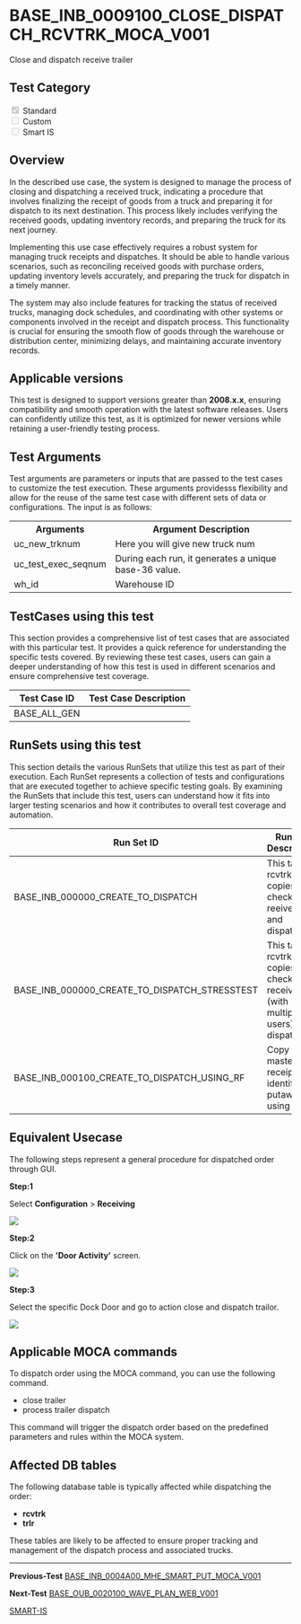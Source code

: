 # **BASE_INB_0009100_CLOSE_DISPATCH_RCVTRK_MOCA_V001**


<!-- SMART_DOC_GEN_TEST_DESCR - Start -->
Close and dispatch receive trailer
<!-- SMART_DOC_GEN_TEST_DESCR - End -->

## **Test Category**

<input type="checkbox" checked disabled> Standard
<br>
<input type="checkbox" disabled> Custom
<br>
<input type="checkbox" disabled> Smart IS
 

## **Overview**

In the described use case, the system is designed to manage the process of closing and dispatching a received truck, indicating a procedure that involves finalizing the receipt of goods from a truck and preparing it for dispatch to its next destination. This process likely includes verifying the received goods, updating inventory records, and preparing the truck for its next journey. 

Implementing this use case effectively requires a robust system for managing truck receipts and dispatches. It should be able to handle various scenarios, such as reconciling received goods with purchase orders, updating inventory levels accurately, and preparing the truck for dispatch in a timely manner. 

The system may also include features for tracking the status of received trucks, managing dock schedules, and coordinating with other systems or components involved in the receipt and dispatch process. This functionality is crucial for ensuring the smooth flow of goods through the warehouse or distribution center, minimizing delays, and maintaining accurate inventory records.

## **Applicable versions**

This test is designed to support versions greater than **2008.x.x**,
ensuring compatibility and smooth operation with the latest software
releases. Users can confidently utilize this test, as it is optimized
for newer versions while retaining a user-friendly testing process.

## **Test Arguments**

Test arguments are parameters or inputs that are passed to the test
cases to customize the test execution. These arguments providesss
flexibility and allow for the reuse of the same test case with different
sets of data or configurations. The input is as follows:


<!-- SMART_DOC_GEN_TEST_ARG - Start -->
<table>
<tr><th>Arguments</th><th>Argument Description</th></tr>
<tr><td>uc_new_trknum</td><td>Here you will give new truck num</td></tr>
<tr><td>uc_test_exec_seqnum</td><td>During each run, it generates a unique base-36 value.</td></tr>
<tr><td>wh_id</td><td>Warehouse ID</td></tr>
</table>
<!-- SMART_DOC_GEN_TEST_ARG - End -->

## **TestCases using this test**

This section provides a comprehensive list of test cases that are associated with this particular test. It provides a quick reference for understanding the specific tests covered. By reviewing these test cases, users can gain a deeper understanding of how this test is used in different scenarios and ensure comprehensive test coverage.


<!-- SMART_DOC_GEN_TEST_CASE_USING_THIS - Start -->
| Test Case ID | Test Case Description |
| ------------ | --------------------- |
| BASE_ALL_GEN |  |

<!-- SMART_DOC_GEN_TEST_CASE_USING_THIS - End -->

## **RunSets using this test**

This section details the various RunSets that utilize this test as part of their execution. Each RunSet represents a collection of tests and configurations that are executed together to achieve specific testing goals. By examining the RunSets that include this test, users can understand how it fits into larger testing scenarios and how it contributes to overall test coverage and automation.


<!-- SMART_DOC_GEN_RUN_SET_USING_THIS - Start -->
| Run Set ID | Run Set Description |
| ---------- | ------------------- |
| BASE_INB_000000_CREATE_TO_DISPATCH | This takes rcvtrk data, copies it, checks in, reeives, and dispatches |
| BASE_INB_000000_CREATE_TO_DISPATCH_STRESSTEST | This takes rcvtrk data, copies it, checks in, receives (with multiple users), and dispatches |
| BASE_INB_000100_CREATE_TO_DISPATCH_USING_RF | Copy master receipt, identify putaway using RF |

<!-- SMART_DOC_GEN_RUN_SET_USING_THIS - End -->

## **Equivalent Usecase**

The following steps represent a general procedure for dispatched order through GUI.

**Step:1**

Select **Configuration** > **Receiving**

![](BASE_INB_0009100_CLOSE_DISPATCH_RCVTRK_MOCA_V001/image1.png)

**Step:2**

Click on the **'Door Activity'** screen.

![](BASE_INB_0009100_CLOSE_DISPATCH_RCVTRK_MOCA_V001/image2.png)

**Step:3**

Select the specific Dock Door and go to action close and dispatch trailor.

![](BASE_INB_0009100_CLOSE_DISPATCH_RCVTRK_MOCA_V001/image3.png)


## **Applicable MOCA commands**

To dispatch order using the MOCA command, you can use the following command.

-  close trailer
-  process trailer dispatch


This command will trigger the dispatch order based on the predefined parameters and rules within the MOCA system.

## **Affected DB tables**

The following database table is typically affected while dispatching the order:

- **rcvtrk**
- **trlr**

These tables are likely to be affected to ensure proper tracking and management of the dispatch process and associated trucks.

---

**Previous-Test**
 [BASE_INB_0004A00_MHE_SMART_PUT_MOCA_V001](./tests_docs/BASE_INB_0004A00_MHE_SMART_PUT_MOCA_V001.md)
 
**Next-Test**
  [BASE_OUB_0020100_WAVE_PLAN_WEB_V001](./tests_docs/BASE_OUB_0020100_WAVE_PLAN_WEB_V001.md)
  
[SMART-IS](https://www.smart-is.pk) 